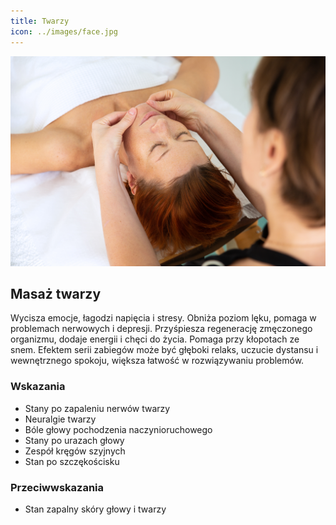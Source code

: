 ```yaml
---
title: Twarzy
icon: ../images/face.jpg
---
```


![Zdjęcie masażu](../images/face.jpg)

## Masaż twarzy

Wycisza emocje, łagodzi napięcia i stresy. Obniża poziom lęku, pomaga w problemach nerwowych i depresji. Przyśpiesza regenerację zmęczonego organizmu, dodaje energii i chęci do życia. Pomaga przy kłopotach ze snem. Efektem serii zabiegów może być głęboki relaks, uczucie dystansu i wewnętrznego spokoju, większa łatwość w rozwiązywaniu problemów.

### Wskazania

- Stany po zapaleniu nerwów twarzy
- Neuralgie twarzy
- Bóle głowy pochodzenia naczynioruchowego
- Stany po urazach głowy
- Zespół kręgów szyjnych
- Stan po szczękościsku

### Przeciwwskazania

- Stan zapalny skóry głowy i twarzy
